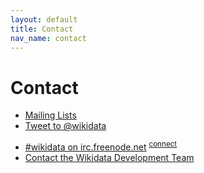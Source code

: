 ```yaml
---
layout: default
title: Contact
nav_name: contact
---
```


# Contact

- [Mailing Lists](https://www.mediawiki.org/wiki/Wikibase/Support)
- <a href="https://twitter.com/intent/tweet?screen_name=wikidata" class="twitter-mention-button" data-related="ja_wa">Tweet to @wikidata</a>
<script>!function(d,s,id){var js,fjs=d.getElementsByTagName(s)[0],p=/^http:/.test(d.location)?'http':'https';if(!d.getElementById(id)){js=d.createElement(s);js.id=id;js.src=p+'://platform.twitter.com/widgets.js';fjs.parentNode.insertBefore(js,fjs);}}(document, 'script', 'twitter-wjs');</script>
- [#wikidata on irc.freenode.net](irc://irc.freenode.net/wikidata) <sup>[connect](http://webchat.freenode.net/?channels=#wikidata)</sup>
- [Contact the Wikidata Development Team](https://www.wikidata.org/wiki/Wikidata:Contact_the_development_team)
